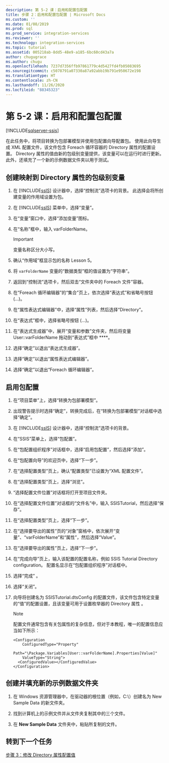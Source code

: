 ```yaml
---
description: 第 5-2 课：启用和配置包配置
title: 步骤 2：启用和配置包配置 | Microsoft Docs
ms.custom: ''
ms.date: 01/08/2019
ms.prod: sql
ms.prod_service: integration-services
ms.reviewer: ''
ms.technology: integration-services
ms.topic: tutorial
ms.assetid: 005218ab-8dd5-48e9-a185-6bc60cd43a7a
author: chugugrace
ms.author: chugu
ms.openlocfilehash: 7237d7356ffb97861779c4d5427fd4fb05083695
ms.sourcegitcommit: c5078791a07330a87a92abb19b791e950672e198
ms.translationtype: HT
ms.contentlocale: zh-CN
ms.lasthandoff: 11/26/2020
ms.locfileid: "88345323"
---
```

# <a name="lesson-5-2-enable-and-configure-package-configurations"></a>第 5-2 课：启用和配置包配置

[!INCLUDE[sqlserver-ssis](../includes/applies-to-version/sqlserver-ssis.md)]



在此任务中，将项目转换为包部署模型并使用包配置向导配置包。 使用此向导生成 XML 配置文件，该文件包含 Foreach 循环容器的 Directory 属性的配置设置。 Directory 属性的值由新的包级别变量提供，该变量可以在运行时进行更新。 此外，还填充了一个新的示例数据文件夹以用于测试。  
  
## <a name="create-a-package-level-variable-mapped-to-the-directory-property"></a>创建映射到 Directory 属性的包级别变量  
  
1.  在 [!INCLUDE[ssIS](../includes/ssis-md.md)] 设计器中，选择“控制流”选项卡的背景。 此选择会将所创建变量的作用域设置为包。  
  
2.  在 [!INCLUDE[ssIS](../includes/ssis-md.md)] 菜单中，选择“变量”。  
  
3.  在“变量”窗口中，选择“添加变量”图标。  
  
4.  在“名称”框中，输入 varFolderName。  
  
    > [!IMPORTANT]  
    > 变量名称区分大小写。  
  
5.  确认“作用域”框显示包的名称 Lesson 5。  
  
6.  将 `varFolderName` 变量的“数据类型”框的值设置为“字符串”。  
  
7.  返回到“控制流”选项卡，然后双击“文件夹中的 Foreach 文件”容器。  
  
8.  在“Foreach 循环编辑器”的“集合”页上，依次选择“表达式”和省略号按钮 (…)。  
  
9. 在“属性表达式编辑器”中，选择“属性”列表，然后选择“Directory”。  
  
10. 在“表达式”框中，选择省略号按钮 (…)。  
  
11. 在“表达式生成器”中，展开“变量和参数”文件夹，然后将变量 User::varFolderName 拖动到“表达式”框中 ****。  
  
12. 选择“确定”以退出“表达式生成器”。  
  
13. 选择“确定”以退出“属性表达式编辑器”。  
  
14. 选择“确定”以退出“Foreach 循环编辑器”。  
  
## <a name="enable-package-configurations"></a>启用包配置  
  
1.  在“项目菜单”上，选择“转换为包部署模型”。  
  
2.  出现警告提示时选择“确定”，转换完成后，在“转换为包部署模型”对话框中选择“确定”。  
  
3.  在 [!INCLUDE[ssIS](../includes/ssis-md.md)] 设计器中，选择“控制流”选项卡的背景。  
  
4.  在“SSIS”菜单上，选择“包配置”。  
  
5.  在“包配置组织程序”对话框中，选择“启用包配置”，然后选择“添加”。  
  
6.  在“包配置向导”的欢迎页中，选择“下一步”。  
  
7.  在“选择配置类型”页上，确认“配置类型”已设置为“XML 配置文件”。  
  
8.  在“选择配置类型”页上，选择“浏览”。  
  
9. “选择配置文件位置”对话框将打开至项目文件夹。  
  
10. 在“选择配置文件位置”对话框的“文件名”中，输入 SSISTutorial，然后选择“保存”。  
  
11. 在“选择配置类型”页上，选择“下一步”。
  
12. 在“选择要导出的属性”页的“对象”窗格中，依次展开“变量”、“varFolderName”和“属性”，然后选择“Value”。  
  
13. 在“选择要导出的属性”页上，选择“下一步”。  
  
14. 在“完成向导”页上，输入该配置的配置名称，例如 SSIS Tutorial Directory configuration。 配置名显示在“包配置组织程序”对话框中。  
  
15. 选择“完成”  。  
  
16. 选择“关闭”。  
  
17. 向导将创建名为 SSISTutorial.dtsConfig 的配置文件，该文件包含特定变量的“值”的配置设置，且该变量可用于设置枚举器的 Directory 属性  。  
  
    > [!NOTE]  
    > 配置文件通常包含有关包属性的复杂信息，但对于本教程，唯一的配置信息应当如下所示：

    ```
    <Configuration 
        ConfiguredType="Property"  
        Path="\Package.Variables[User::varFolderName].Properties[Value]" 
        ValueType="String">  
      <ConfiguredValue></ConfiguredValue>  
    </Configuration>
    ```
  
## <a name="create-and-populate-a-new-sample-data-folder"></a>创建并填充新的示例数据文件夹  
  
1.  在 Windows 资源管理器中，在驱动器的根位置（例如，C:\\）创建名为 New Sample Data 的新文件夹。  
  
2.  找到计算机上的示例文件并从文件夹复制其中的三个文件。  
  
3.  在 **New Sample Data** 文件夹中，粘贴所复制的文件。  
  
## <a name="go-to-next-task"></a>转到下一个任务  
[步骤 3：修改 Directory 属性配置值](../integration-services/lesson-5-3-modifying-the-directory-property-configuration-value.md)  
  
